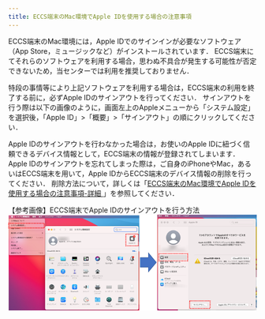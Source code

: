 ```yaml
---
title: ECCS端末のMac環境でApple IDを使用する場合の注意事項
---
```


ECCS端末のMac環境には，Apple IDでのサインインが必要なソフトウェア（App Store，ミュージックなど）がインストールされています．
ECCS端末にてそれらのソフトウェアを利用する場合，思わぬ不具合が発生する可能性が否定できないため，当センターでは利用を推奨しておりません．

特段の事情等により上記ソフトウェアを利用する場合は，ECCS端末の利用を終了する前に，必ずApple IDのサインアウトを行ってください．
サインアウトを行う際は以下の画像のように，画面左上のAppleメニューから「システム設定」を選択後，「Apple ID」>「概要」>「サインアウト」の順にクリックしてください．

Apple IDのサインアウトを行わなかった場合は，お使いのApple IDに紐づく信頼できるデバイス情報として，ECCS端末の情報が登録されてしまいます．
Apple IDのサインアウトを忘れてしまった際は，ご自身のiPhoneやMac，あるいはECCS端末を用いて，Apple IDからECCS端末のデバイス情報の削除を行ってください．
削除方法について，詳しくは「[ECCS端末のMac環境でApple IDを使用する場合の注意事項-詳細
](https://docs.google.com/document/d/e/2PACX-1vRi7HLSnl5y_I5UokJC6VhymKOafvZDv6Dmmumntp9ezlN4aHuuYRSeZ2UI6BYgUY0e5brVsMeS5kj7/pub)」を参照してください．

【参考画像】ECCS端末でApple IDのサインアウトを行う方法
![](./appleid-signout.png)